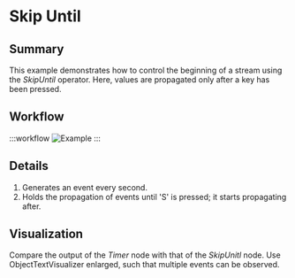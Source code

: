 # Skip Until 

## Summary
This example demonstrates how to control the beginning of a stream using the *SkipUntil* operator. Here, values are propagated only after a key has been pressed.


## Workflow

:::workflow
![Example](~/workflows/ReactiveExamples/SkipUntil/SkipUntil.bonsai)
:::


## Details
1. Generates an event every second.
2. Holds the propagation of events until 'S' is pressed; it starts propagating after.


## Visualization

Compare the output of the *Timer* node with that of the *SkipUnitl* node. Use ObjectTextVisualizer enlarged, such that multiple events can be observed. 

